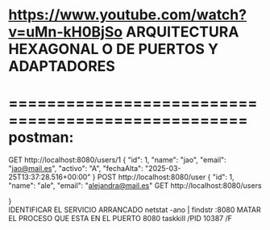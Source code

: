 https://www.youtube.com/watch?v=uMn-kH0BjSo
ARQUITECTURA HEXAGONAL O DE PUERTOS Y ADAPTADORES
===================================================
===================================================
postman:
========
GET
	http://localhost:8080/users/1
	{
    "id": 1,
    "name": "jao",
    "email": "jao@mail.es",
    "activo": "A",
    "fechaAlta": "2025-03-25T13:37:28.516+00:00"
	}
POST
	http://localhost:8080/user
	{
    "id": 1,
    "name": "ale",
    "email": "alejandra@mail.es"
  GET 
    http://localhost:8080/users
    
}  
IDENTIFICAR EL SERVICIO ARRANCADO
netstat -ano | findstr :8080
MATAR EL PROCESO QUE ESTA EN EL PUERTO 8080
taskkill /PID 10387 /F
